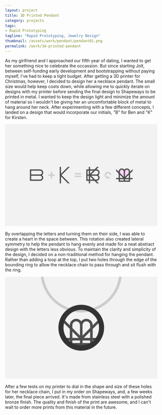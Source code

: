 ```yaml
---
layout: project
title: 3D Printed Pendant
category: projects
tags:
- Rapid Prototyping
tagline: "Rapid Prototyping, Jewelry Design"
thumbnail: /assets/work/pendant/pendant01.png
permalink: /work/3d-printed-pendant
---
```


As my girlfriend and I approached our fifth year of dating, I wanted to get her something nice to celebrate the occassion. But since starting Jolt, between self-funding early development and bootstrapping without paying myself, I've had to keep a tight budget. After getting a 3D printer for Christmas, however, I decided to design her a necklace pendant. The small size would help keep costs down, while allowing me to quickly iterate on designs with my printer before sending the final design to Shapeways to be printed in metal. I wanted to keep the design light and minimize the amount of material so I wouldn't be giving her an uncomfortable block of metal to hang around her neck. After experimenting with a few different concepts, I landed on a design that would incorporate our initials, "B" for Ben and "K" for Kirsten.

[![](/assets/work/pendant/pendant01.png)](/assets/work/pendant/pendant01.png)

By overlapping the letters and turning them on their side, I was able to create a heart in the space between. This rotation also created lateral symmetry to help the pendant to hang evenly and made for a neat abstract design with the letters less obvious. To maintain the clarity and simplicity of the design, I decided on a non-traditional method for hanging the pendant. Rather than adding a loop at the top, I put two holes through the edge of the bounding ring to allow the necklace chain to pass through and sit flush with the ring.

[![](/assets/work/pendant/pendant02.png)](/assets/work/pendant/pendant02.png)

After a few tests on my printer to dial in the shape and size of these holes for her necklace chain, I put in my order on Shapeways, and, a few weeks later, the final piece arrived. It's made from stainless steel with a polished bronze finish. The quality and finish of the print are awesome, and I can't wait to order more prints from this material in the future.

